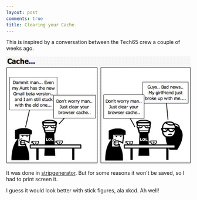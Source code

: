 ```yaml
---
layout: post
comments: true
title: Clearing your Cache.
---
```


This is inspired by a conversation between the Tech65 crew a couple of weeks ago.

[![Cache](../images/2007/12/snapshot-2007-12-16-15-13-33.jpg)][0]

It was done in [stripgenerator][1]. But for some reasons it won't be saved, so I had to print screen it.

I guess it would look better with stick figures, ala xkcd. Ah well!


[0]: ../images/2007/12/snapshot-2007-12-16-15-13-33.jpg "Cache"
[1]: http://stripgenerator.com/
